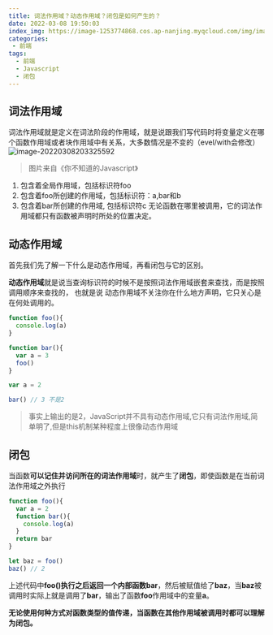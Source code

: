 ```yaml
---
title: 词法作用域？动态作用域？闭包是如何产生的？
date: 2022-03-08 19:50:03
index_img: https://image-1253774868.cos.ap-nanjing.myqcloud.com/img/image-20220308204123562.png
categories:
 - 前端
tags:
  - 前端
  - Javascript
  - 闭包
---
```


## 词法作用域
词法作用域就是定义在词法阶段的作用域，就是说跟我们写代码时将变量定义在哪个函数作用域或者块作用域中有关系，大多数情况是不变的（evel/with会修改）![image-20220308203325592](https://image-1253774868.cos.ap-nanjing.myqcloud.com/img/image-20220308203325592.png)
> 图片来自《你不知道的Javascript》

1. 包含着全局作用域，包括标识符foo
2. 包含着foo所创建的作用域，包括标识符：a,bar和b
3. 包含着bar所创建的作用域, 包括标识符c
无论函数在哪里被调用，它的词法作用域都只有函数被声明时所处的位置决定。

## 动态作用域
首先我们先了解一下什么是动态作用域，再看闭包与它的区别。

**动态作用域**就是说当查询标识符的时候不是按照词法作用域嵌套来查找，而是按照调用顺序来查找的， 也就是说 动态作用域不关注你在什么地方声明，它只关心是在何处调用的。

``` javascript
function foo(){
  console.log(a)
}

function bar(){
  var a = 3 
  foo()
}

var a = 2 

bar() // 3 不是2
```
> 事实上输出的是2，JavaScript并不具有动态作用域,它只有词法作用域,简单明了,但是this机制某种程度上很像动态作用域

## 闭包
当函数**可以记住并访问所在的词法作用域**时，就产生了**闭包**，即使函数是在当前词法作用域之外执行

``` javascript
function foo(){
  var a = 2 
  function bar(){
    console.log(a)
  }
  return bar
}

let baz = foo()
baz() // 2 
```
上述代码中**foo()**执行之后返回一个内部函数**bar**，然后被赋值给了**baz**，当**baz**被调用时实际上就是调用了**bar**，输出了函数**foo**作用域中的变量**a**。

**无论使用何种方式对函数类型的值传递，当函数在其他作用域被调用时都可以理解为闭包。**